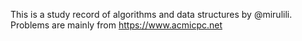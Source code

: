 This is a study record of algorithms and data structures by @mirulili.  
Problems are mainly from https://www.acmicpc.net
